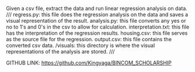 Given a csv file, extract the data and run linear regression analysis on data.
///
regress.py: this file does the regression analysis on the data and saves a visual representation of the result.
analysis.py: this file converts any yes or no to 1's and 0's in the csv to allow for calculation.
interpretation.txt: this file has the interpretation of the regression results.
housing.csv: this file serves as the source file for the regression.
output.csv: this file contains the converted csv data.
/visuals: this directory is where the visual representations of the analysis are stored.
///

GITHUB LINK:
https://github.com/Kingyaga/BINCOM_SCHOLARSHIP
